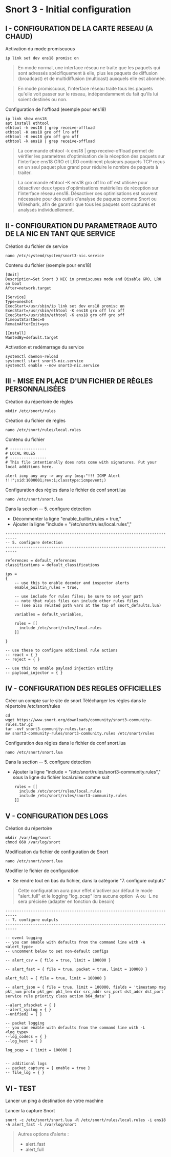 # Snort 3 - Initial configuration


## I - CONFIGURATION DE LA CARTE RESEAU (A CHAUD)
Activation du mode promiscuous
```
ip link set dev ens18 promisc on
```
>En mode normal, une interface réseau ne traite que les paquets qui sont adressés spécifiquement à elle, plus les paquets de diffusion (broadcast) et de multidiffusion (multicast) auxquels elle est abonnée.

>En mode promiscuous, l'interface réseau traite tous les paquets qu'elle voit passer sur le réseau, indépendamment du fait qu'ils lui soient destinés ou non.

Configuration de l'offload (exemple pour ens18)
```
ip link show ens18
apt install ethtool
ethtool -k ens18 | grep receive-offload
ethtool -K ens18 gro off lro off
ethtool -K ens18 gro off gro off
ethtool -k ens18 | grep receive-offload
```
>La commande ethtool -k ens18 | grep receive-offload permet de vérifier les paramètres d'optimisation de la réception des paquets sur l'interface ens18 GRO et LRO combinent plusieurs paquets TCP reçus en un seul paquet plus grand pour réduire le nombre de paquets à traiter.

>La commande ethtool -K ens18 gro off lro off est utilisée pour désactiver deux types d'optimisations matérielles de réception sur l'interface réseau ens18.
Désactiver ces optimisations est souvent nécessaire pour des outils d'analyse de paquets comme Snort ou Wireshark, afin de garantir que tous les paquets sont capturés et analysés individuellement.


## II - CONFIGURATION DU PARAMETRAGE AUTO DE LA NIC EN TANT QUE SERVICE
Création du fichier de service
```
nano /etc/systemd/system/snort3-nic.service
```
Contenu du fichier (exemple pour ens18)
```
[Unit]
Description=Set Snort 3 NIC in promiscuous mode and Disable GRO, LRO on boot
After=network.target

[Service]
Type=oneshot
ExecStart=/usr/sbin/ip link set dev ens18 promisc on
ExecStart=/usr/sbin/ethtool -K ens18 gro off lro off
ExecStart=/usr/sbin/ethtool -K ens18 gro off gro off
TimeoutStartSec=0
RemainAfterExit=yes

[Install]
WantedBy=default.target
```
Activation et redémarrage du service
```
systemctl daemon-reload
systemctl start snort3-nic.service
systemctl enable --now snort3-nic.service
```


## III - MISE EN PLACE D'UN FICHIER DE RÈGLES PERSONNALISÉES 
Création du répertoire de règles
```
mkdir /etc/snort/rules
```
Création du fichier de règles
```
nano /etc/snort/rules/local.rules
```
Contenu du fichier
```
# ----------------
# LOCAL RULES
# ----------------
# This file intentionally does nots come with signatures. Put your local additions here.

alert icmp any any -> any any (msg:"!!! ICMP Alert !!!";sid:1000001;rev:1;classtype:icmpevent;)
```
Configuration des règles dans le fichier de conf snort.lua
```
nano /etc/snort/snort.lua
```
Dans la section -- 5. configure detection
* Décommenter la ligne "enable_builtin_rules = true,"
* Ajouter la ligne "include = "/etc/snort/rules/local.rules","

```
---------------------------------------------------------------------------
-- 5. configure detection
---------------------------------------------------------------------------

references = default_references
classifications = default_classifications

ips =
{
    -- use this to enable decoder and inspector alerts
    enable_builtin_rules = true,

    -- use include for rules files; be sure to set your path
    -- note that rules files can include other rules files
    -- (see also related path vars at the top of snort_defaults.lua)

    variables = default_variables,

    rules = [[
      include /etc/snort/rules/local.rules
    ]]

}

-- use these to configure additional rule actions
-- react = { }
-- reject = { }

-- use this to enable payload injection utility
-- payload_injector = { }
```


## IV - CONFIGURATION DES REGLES OFFICIELLES
Créer un compte sur le site de snort
Télécharger les règles dans le répertoire /etc/snort/rules
```
cd
wget https://www.snort.org/downloads/community/snort3-community-rules.tar.gz
tar -xvf snort3-community-rules.tar.gz
mv snort3-community-rules/snort3-community.rules /etc/snort/rules
```
Configuration des règles dans le fichier de conf snort.lua
```
nano /etc/snort/snort.lua
```
Dans la section -- 5. configure detection
* Ajouter la ligne "include = "/etc/snort/rules/snort3-community.rules"," sous la ligne du fichier local.rules comme suit
```
    rules = [[
      include /etc/snort/rules/local.rules
      include /etc/snort/rules/snort3-community.rules
    ]]
```

## V - CONFIGURATION DES LOGS
Création du répertoire
```
mkdir /var/log/snort
chmod 660 /var/log/snort
```
Modification du fichier de configuration de Snort
```
nano /etc/snort/snort.lua
```
Modifier le fichier de configuration
* Se rendre tout en bas du fichier, dans la catégorie "7. configure outputs"
> Cette configuration aura pour effet d'activer par défaut le mode "alert_full" et le logging "log_pcap" lors aucune option -A ou -L ne sera précisée (adapter en fonction du besoin)
```
---------------------------------------------------------------------------
-- 7. configure outputs
---------------------------------------------------------------------------

-- event logging
-- you can enable with defaults from the command line with -A <alert_type>
-- uncomment below to set non-default configs

-- alert_csv = { file = true, limit = 100000 }

-- alert_fast = { file = true, packet = true, limit = 100000 }

alert_full = { file = true, limit = 100000 }

-- alert_json = { file = true, limit = 100000, fields = 'timestamp msg pkt_num proto pkt_gen pkt_len dir src_addr src_port dst_addr dst_port service rule priority class action b64_data' }

--alert_sfsocket = { }
--alert_syslog = { }
--unified2 = { }

-- packet logging
-- you can enable with defaults from the command line with -L <log_type>
--log_codecs = { }
--log_hext = { }

log_pcap = { limit = 100000 }


-- additional logs
-- packet_capture = { enable = true }
-- file_log = { }

```


## VI - TEST
Lancer un ping à destination de votre machine

Lancer la capture Snort
```
snort -c /etc/snort/snort.lua -R /etc/snort/rules/local.rules -i ens18 -A alert_fast -l /var/log/snort
```

> Autres options d'alerte :
>- alert_fast
>- alert_full
